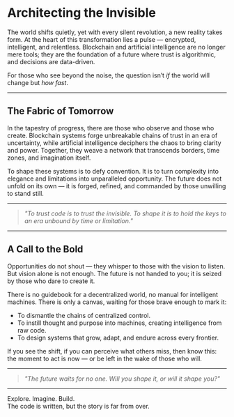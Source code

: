 # Architecting the Invisible  

The world shifts quietly, yet with every silent revolution, a new reality takes form. At the heart of this transformation lies a pulse — encrypted, intelligent, and relentless. Blockchain and artificial intelligence are no longer mere tools; they are the foundation of a future where trust is algorithmic, and decisions are data-driven.  

For those who see beyond the noise, the question isn’t *if* the world will change but *how fast*.  

---

## The Fabric of Tomorrow  

In the tapestry of progress, there are those who observe and those who create. Blockchain systems forge unbreakable chains of trust in an era of uncertainty, while artificial intelligence deciphers the chaos to bring clarity and power. Together, they weave a network that transcends borders, time zones, and imagination itself.  

To shape these systems is to defy convention. It is to turn complexity into elegance and limitations into unparalleled opportunity. The future does not unfold on its own — it is forged, refined, and commanded by those unwilling to stand still.  

---

> *"To trust code is to trust the invisible. To shape it is to hold the keys to an era unbound by time or limitation."*  

---

## A Call to the Bold  

Opportunities do not shout — they whisper to those with the vision to listen. But vision alone is not enough. The future is not handed to you; it is seized by those who dare to create it.  

There is no guidebook for a decentralized world, no manual for intelligent machines. There is only a canvas, waiting for those brave enough to mark it:  
- To dismantle the chains of centralized control.  
- To instill thought and purpose into machines, creating intelligence from raw code.  
- To design systems that grow, adapt, and endure across every frontier.  

If you see the shift, if you can perceive what others miss, then know this: the moment to act is now — or be left in the wake of those who will.

---

> *"The future waits for no one. Will you shape it, or will it shape you?"*  

---

Explore. Imagine. Build.  
The code is written, but the story is far from over.  
